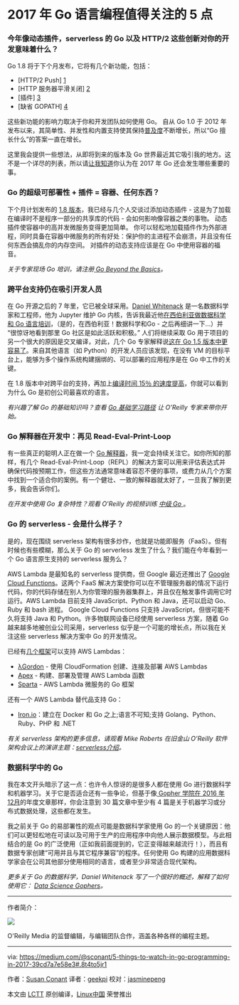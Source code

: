 2017 年 Go 语言编程值得关注的 5 点
============================================================

### 今年像动态插件，serverless 的 Go 以及 HTTP/2 这些创新对你的开发意味着什么？

Go 1.8 将于下个月发布，它将有几个新功能，包括：

* [HTTP/2 Push] [1]
* [HTTP 服务器平滑关闭] [2]
* [插件] [3]
* [缺省 GOPATH] [4]

这些新功能的影响力取决于你和开发团队如何使用 Go。 自从 Go 1.0 于 2012 年发布以来，其简单性、并发性和内置支持使其保持[普及度][9]不断增长，所以“Go 擅长什么”的答案一直在增长。

这里我会提供一些想法，从即将到来的版本及 Go 世界最近其它吸引我的地方。这不是一个详尽的列表，所以请[让我知道][10]你认为在 2017 年 Go 还会发生哪些重要的事。

### Go 的超级可部署性 + 插件 = 容器、任何东西？

下个月计划发布的 [1.8 版本][11]，我已经与几个人交谈过添加动态插件 - 这是为了加载在编译时不是程序一部分的共享库的代码 - 会如何影响像容器之类的事物。 动态插件使容器中的高并发微服务变得更加简单。 你可以轻松地加载插件作为外部进程，同时具备在容器中微服务的所有好处：保护你的主进程不会崩溃，并且没有任何东西会搞乱你的内存空间。 对插件的动态支持应该是在 Go 中使用容器的福音。

_关于专家现场 Go 培训，请注册_[ _Go Beyond the Basics_][12]_。_

### 跨平台支持仍在吸引开发人员

在 Go 开源之后的 7 年里，它已被全球采用。[Daniel Whitenack][13] 是一名数据科学家和工程师，他为 Jupyter 维护 Go 内核，告诉我最近他[在西伯利亚做数据科学和 Go 语言培训][14]，（是的，在西伯利亚！数据科学和Go - 之后再细讲一下...）并 “很惊讶地看到那里 Go 社区是如此活跃和积极。” 人们将继续采取 Go 用于项目的另一个很大的原因是交叉编译，对此，几个 Go 专家解释说[这在 Go 1.5 版本中更容易了][15]。来自其他语言（如 Python）的开发人员应该发现，在没有 VM 的目标平台上，能够为多个操作系统构建捆绑的、可以部署的应用程序是在 Go 中工作的关键。

在 1.8 版本中对跨平台的支持，再加上[编译时间 15％ 的速度提高][16]，你就可以看到为什么 Go 是初创公司最喜欢的语言。

*有兴趣了解 Go 的基础知识吗？查看 [Go 基础学习路径][17] 让 O’Reilly 专家来带你开始。*

###  Go 解释器在开发中：再见 Read-Eval-Print-Loop

有一些真正的聪明人正在做一个 [Go 解释器][18]，我一定会持续关注它。如你所知的那样，有几个 Read-Eval-Print-Loop（REPL）的解决方案可以用来评估表达式并确保代码按预期工作，但这些方法通常意味着容忍不便的事项，或费力从几个方案中找到一个适合你的案例。有一个健壮、一致的解释器就太好了，一旦我了解到更多，我会告诉你们。


*在开发中使用 Go 复杂特性？观看 O'Reilly 的视频训练 [中级 Go ][19]*。

### Go 的 serverless - 会是什么样子？

是的，现在围绕 serverless 架构有很多炒作，也就是功能即服务（FaaS）。但有时候也有些模糊，那么关于 Go 的 serverless 发生了什么？我们能在今年看到一个 Go 语言原生支持的 serverless 服务么？

AWS Lambda 是最知名的 serverless 提供商，但 Google 最近还推出了 [Google Cloud Functions][20]。这两个 FaaS 解决方案使你可以在不管理服务器的情况下运行代码，你的代码存储在别人为你管理的服务器集群上，并且仅在触发事件调用它时运行。AWS Lambda 目前支持 JavaScript、Python 和 Java，还可以启动 Go、Ruby 和 bash 进程。 Google Cloud Functions 只支持 JavaScript，但很可能不久将支持 Java 和 Python。许多物联网设备已经使用 serverless 方案，随着 Go 越来越多地被创业公司采用，serverless 似乎是一个可能的增长点，所以我在关注这些 serverless 解决方案中 Go 的开发情况。

已经有[几个框架][25]可以支持 AWS Lambdas：

* [λGordon][5] - 使用 CloudFormation 创建、连接及部署 AWS Lambdas
* [Apex][6] - 构建、部署及管理 AWS Lambda 函数
* [Sparta][7] - AWS Lambda 微服务的 Go 框架

还有一个 AWS Lambda 替代品支持 Go：

* [Iron.io][8]：建立在 Docker 和 Go 之上;语言不可知;支持 Golang、Python、Ruby、PHP 和 .NET

*有关 serverless 架构的更多信息，请观看 Mike Roberts 在旧金山 O'Reilly 软件架构会议上的演讲主题：[_serverless介绍_][22]。*

### 数据科学中的 Go

我在本文开头暗示了这一点：也许令人惊讶的是很多人都在使用 Go 进行数据科学和机器学习。关于它是否适合还有一些争论，但基于像[ Gopher 学院在 2016 年 12月][23]的年度文章那样，你会注意到 30 篇文章中至少有 4 篇是关于机器学习或分布式数据处理，这些都在发生。

我之前关于 Go 的易部署性的观点可能是数据科学家使用 Go 的一个关键原因：他们可以更轻松地在可读以及可用于生产的应用程序中向他人展示数据模型。与此相结合的是 Go 的广泛使用（正如我前面提到的，它正变得越来越流行！），而且有数据专家创建“可用并且与其它程序兼容”的程序。任何使用 Go 构建的应用数据科学家会在公司其他部分使用相同的语言，或者至少非常适合现代架构。

*更多关于 Go 的数据科学，Daniel Whitenack 写了一个很好的概述，解释了如何使用它： [Data Science Gophers][24]。*

--------------------------------------------------------------------------------

作者简介：

![](https://cdn-images-1.medium.com/fit/c/60/60/1*MFGykrfk6_HjkJzePBtaMw.png)

O'Reilly Media 的监督编辑，与编辑团队合作，涵盖各种各样的编程主题。

--------------------------------------------------------------------------------

via: https://medium.com/@sconant/5-things-to-watch-in-go-programming-in-2017-39cd7a7e58e3#.8t4to5jr1

作者：[Susan Conant][a]
译者：[geekpi](https://github.com/geekpi)
校对：[jasminepeng](https://github.com/jasminepeng)

本文由 [LCTT](https://github.com/LCTT/TranslateProject) 原创编译，[Linux中国](https://linux.cn/) 荣誉推出

[a]:https://medium.com/@sconant?source=footer_card
[1]:https://beta.golang.org/doc/go1.8#h2push
[2]:https://beta.golang.org/doc/go1.8#http_shutdown
[3]:https://beta.golang.org/doc/go1.8#plugin
[4]:https://beta.golang.org/doc/go1.8#gopath
[5]:https://github.com/jorgebastida/gordon
[6]:https://github.com/apex/apex
[7]:http://gosparta.io/
[8]:https://www.iron.io/
[9]:https://github.com/golang/go/wiki/GoUsers
[10]:https://twitter.com/SuConant
[11]:https://beta.golang.org/doc/go1.8
[12]:https://www.safaribooksonline.com/live-training/courses/go-beyond-the-basics/0636920065357/
[13]:https://www.oreilly.com/people/1ea0c-daniel-whitenack
[14]:https://devfest.gdg.org.ru/en/
[15]:https://medium.com/@rakyll/go-1-5-cross-compilation-488092ba44ec#.7s7sxmc4h
[16]:https://beta.golang.org/doc/go1.8#compiler
[17]:http://shop.oreilly.com/category/learning-path/go-fundamentals.do
[18]:https://github.com/go-interpreter
[19]:http://shop.oreilly.com/product/0636920047513.do
[20]:https://cloud.google.com/functions/docs/
[21]:https://github.com/SerifAndSemaphore/go-serverless-list
[22]:https://www.safaribooksonline.com/library/view/oreilly-software-architecture/9781491976142/video288473.html?utm_source=oreilly&utm_medium=newsite&utm_campaign=5-things-to-watch-in-go-programming-body-text-cta
[23]:https://blog.gopheracademy.com/series/advent-2016/
[24]:https://www.oreilly.com/ideas/data-science-gophers
[25]:https://github.com/SerifAndSemaphore/go-serverless-list

